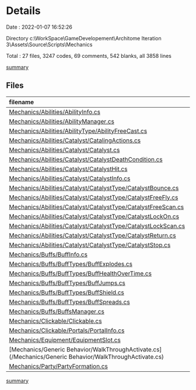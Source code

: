 # Details

Date : 2022-01-07 16:52:26

Directory c:\WorkSpace\GameDevelopement\Architome Iteration 3\Assets\Source\Scripts\Mechanics

Total : 27 files,  3247 codes, 69 comments, 542 blanks, all 3858 lines

[summary](results.md)

## Files
| filename | language | code | comment | blank | total |
| :--- | :--- | ---: | ---: | ---: | ---: |
| [Mechanics/Abilities/AbilityInfo.cs](/Mechanics/Abilities/AbilityInfo.cs) | C# | 845 | 19 | 121 | 985 |
| [Mechanics/Abilities/AbilityManager.cs](/Mechanics/Abilities/AbilityManager.cs) | C# | 117 | 2 | 22 | 141 |
| [Mechanics/Abilities/AbilityType/AbilityFreeCast.cs](/Mechanics/Abilities/AbilityType/AbilityFreeCast.cs) | C# | 43 | 2 | 5 | 50 |
| [Mechanics/Abilities/Catalyst/CatalingActions.cs](/Mechanics/Abilities/Catalyst/CatalingActions.cs) | C# | 45 | 2 | 12 | 59 |
| [Mechanics/Abilities/Catalyst/Catalyst.cs](/Mechanics/Abilities/Catalyst/Catalyst.cs) | C# | 15 | 0 | 2 | 17 |
| [Mechanics/Abilities/Catalyst/CatalystDeathCondition.cs](/Mechanics/Abilities/Catalyst/CatalystDeathCondition.cs) | C# | 115 | 2 | 19 | 136 |
| [Mechanics/Abilities/Catalyst/CatalystHit.cs](/Mechanics/Abilities/Catalyst/CatalystHit.cs) | C# | 415 | 3 | 52 | 470 |
| [Mechanics/Abilities/Catalyst/CatalystInfo.cs](/Mechanics/Abilities/Catalyst/CatalystInfo.cs) | C# | 175 | 1 | 33 | 209 |
| [Mechanics/Abilities/Catalyst/CatalystType/CatalystBounce.cs](/Mechanics/Abilities/Catalyst/CatalystType/CatalystBounce.cs) | C# | 113 | 2 | 21 | 136 |
| [Mechanics/Abilities/Catalyst/CatalystType/CatalystFreeFly.cs](/Mechanics/Abilities/Catalyst/CatalystType/CatalystFreeFly.cs) | C# | 28 | 3 | 9 | 40 |
| [Mechanics/Abilities/Catalyst/CatalystType/CatalystFreeScan.cs](/Mechanics/Abilities/Catalyst/CatalystType/CatalystFreeScan.cs) | C# | 32 | 2 | 11 | 45 |
| [Mechanics/Abilities/Catalyst/CatalystType/CatalystLockOn.cs](/Mechanics/Abilities/Catalyst/CatalystType/CatalystLockOn.cs) | C# | 84 | 2 | 18 | 104 |
| [Mechanics/Abilities/Catalyst/CatalystType/CatalystLockScan.cs](/Mechanics/Abilities/Catalyst/CatalystType/CatalystLockScan.cs) | C# | 46 | 2 | 11 | 59 |
| [Mechanics/Abilities/Catalyst/CatalystType/CatalystReturn.cs](/Mechanics/Abilities/Catalyst/CatalystType/CatalystReturn.cs) | C# | 79 | 2 | 18 | 99 |
| [Mechanics/Abilities/Catalyst/CatalystType/CatalystStop.cs](/Mechanics/Abilities/Catalyst/CatalystType/CatalystStop.cs) | C# | 189 | 2 | 33 | 224 |
| [Mechanics/Buffs/BuffInfo.cs](/Mechanics/Buffs/BuffInfo.cs) | C# | 123 | 1 | 14 | 138 |
| [Mechanics/Buffs/BuffTypes/BuffExplodes.cs](/Mechanics/Buffs/BuffTypes/BuffExplodes.cs) | C# | 12 | 2 | 5 | 19 |
| [Mechanics/Buffs/BuffTypes/BuffHealthOverTime.cs](/Mechanics/Buffs/BuffTypes/BuffHealthOverTime.cs) | C# | 55 | 2 | 8 | 65 |
| [Mechanics/Buffs/BuffTypes/BuffJumps.cs](/Mechanics/Buffs/BuffTypes/BuffJumps.cs) | C# | 95 | 2 | 17 | 114 |
| [Mechanics/Buffs/BuffTypes/BuffShield.cs](/Mechanics/Buffs/BuffTypes/BuffShield.cs) | C# | 75 | 2 | 10 | 87 |
| [Mechanics/Buffs/BuffTypes/BuffSpreads.cs](/Mechanics/Buffs/BuffTypes/BuffSpreads.cs) | C# | 12 | 2 | 5 | 19 |
| [Mechanics/Buffs/BuffsManager.cs](/Mechanics/Buffs/BuffsManager.cs) | C# | 139 | 2 | 23 | 164 |
| [Mechanics/Clickable/Clickable.cs](/Mechanics/Clickable/Clickable.cs) | C# | 20 | 2 | 6 | 28 |
| [Mechanics/Clickable/Portals/PortalInfo.cs](/Mechanics/Clickable/Portals/PortalInfo.cs) | C# | 38 | 2 | 6 | 46 |
| [Mechanics/Equipment/EquipmentSlot.cs](/Mechanics/Equipment/EquipmentSlot.cs) | C# | 211 | 2 | 34 | 247 |
| [Mechanics/Generic Behavior/WalkThroughActivate.cs](/Mechanics/Generic Behavior/WalkThroughActivate.cs) | C# | 51 | 2 | 14 | 67 |
| [Mechanics/Party/PartyFormation.cs](/Mechanics/Party/PartyFormation.cs) | C# | 75 | 2 | 13 | 90 |

[summary](results.md)